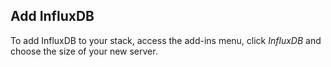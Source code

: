 ## Add InfluxDB
To add InfluxDB to your stack, access the add-ins menu, click _InfluxDB_ and choose the size of your new server.




